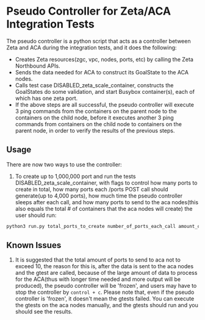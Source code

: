 # Pseudo Controller for Zeta/ACA Integration Tests

The pseudo controller is a python script that acts as a controller between Zeta and ACA during the integration tests, and it does the following:

- Creates Zeta resources(zgc, vpc, nodes, ports, etc) by calling the Zeta Northbound APIs.
- Sends the data needed for ACA to construct its GoalState to the ACA nodes.
- Calls test case DISABLED_zeta_scale_container, constructs the GoalStates do some validation, and start Busybox container(s), each of which has one zeta port.
- If the above steps are all successful, the pseudo controller will execute 3 ping commands from the containers on the parent node to the containers on the child node, before it executes another 3 ping commands from containers on the child node to containers on the parent node, in order to verify the results of the previous steps.

## Usage

There are now two ways to use the controller:

1. To create up to 1,000,000 port and run the tests DISABLED_zeta_scale_container, with flags to control how many ports to create in total, how many ports each /ports POST call should generate(up to 4,000 ports), how much time the pseudo controller sleeps after each call, and how many ports to send to the aca nodes(this also equals the total # of containers that the aca nodes will create) the user should run:

```sh
python3 run.py total_ports_to_create number_of_ports_each_call amount_of_time_to_sleep amount_of_ports_to_send_to_aca
```

## Known Issues

1. It is suggested that the total amount of ports to send to aca not to exceed 10, the reason for this is, after the data is sent to the aca nodes and the gtest are called, because of the large amount of data to process for the ACA(thus with longer time needed and more output will be produced), the pseudo controller will be 'frozen', and users may have to stop the controller by `control + c`.
Please note that, even if the pseudo controller is 'frozen', it doesn't mean the gtests failed. You can execute the gtests on the aca nodes manually, and the gtests should run and you should see the results.

